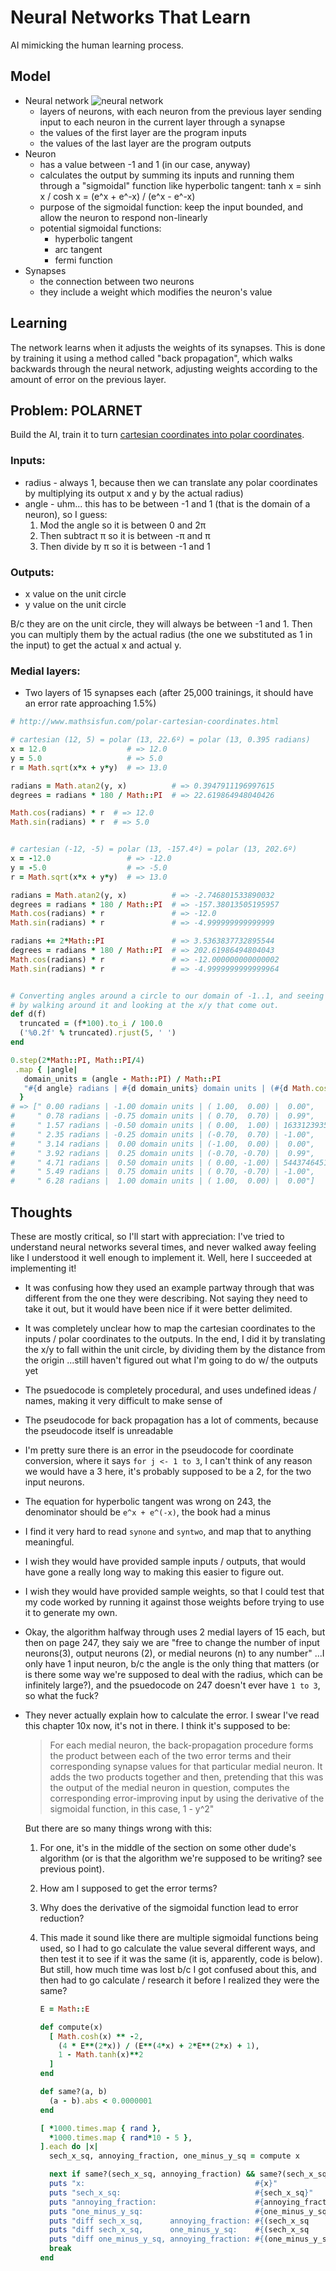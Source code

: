 Neural Networks That Learn
==========================

AI mimicking the human learning process.

Model
-----

* Neural network
  ![neural network](http://www.rsipvision.com/wp-content/uploads/2015/04/Slide5.png)
  - layers of neurons, with each neuron from the previous layer sending input to each neuron in the current layer through a synapse
  - the values of the first layer are the program inputs
  - the values of the last layer are the program outputs
* Neuron
  - has a value between -1 and 1 (in our case, anyway)
  - calculates the output by summing its inputs and running them through a "sigmoidal" function
    like hyperbolic tangent: tanh x = sinh x / cosh x = (e^x + e^-x) / (e^x - e^-x)
  - purpose of the sigmoidal function: keep the input bounded, and allow the neuron to respond non-linearly
  - potential sigmoidal functions:
    * hyperbolic tangent
    * arc tangent
    * fermi function
* Synapses
  - the connection between two neurons
  - they include a weight which modifies the neuron's value

Learning
--------

The network learns when it adjusts the weights of its synapses.
This is done by training it using a method called "back propagation",
which walks backwards through the neural network,
adjusting weights according to the amount of error on the previous layer.


Problem: POLARNET
-----------------

Build the AI, train it to turn [cartesian coordinates into polar coordinates](http://www.mathsisfun.com/polar-cartesian-coordinates.html).

### Inputs:

* radius - always 1, because then we can translate any polar coordinates by multiplying its output x and y by the actual radius)
* angle  - uhm... this has to be between -1 and 1 (that is the domain of a neuron), so I guess:
  1. Mod the angle so it is between 0 and 2π
  2. Then subtract π so it is between -π and π
  3. Then divide by π so it is between -1 and 1

### Outputs:

* x value on the unit circle
* y value on the unit circle

B/c they are on the unit circle, they will always be between -1 and 1.
Then you can multiply them by the actual radius (the one we substituted as 1 in the input)
to get the actual x and actual y.

### Medial layers:

* Two layers of 15 synapses each (after 25,000 trainings, it should have an error rate approaching 1.5%)

```ruby
# http://www.mathsisfun.com/polar-cartesian-coordinates.html

# cartesian (12, 5) = polar (13, 22.6º) = polar (13, 0.395 radians)
x = 12.0                  # => 12.0
y = 5.0                   # => 5.0
r = Math.sqrt(x*x + y*y)  # => 13.0

radians = Math.atan2(y, x)          # => 0.3947911196997615
degrees = radians * 180 / Math::PI  # => 22.619864948040426

Math.cos(radians) * r  # => 12.0
Math.sin(radians) * r  # => 5.0


# cartesian (-12, -5) = polar (13, -157.4º) = polar (13, 202.6º)
x = -12.0                 # => -12.0
y = -5.0                  # => -5.0
r = Math.sqrt(x*x + y*y)  # => 13.0

radians = Math.atan2(y, x)          # => -2.746801533890032
degrees = radians * 180 / Math::PI  # => -157.38013505195957
Math.cos(radians) * r               # => -12.0
Math.sin(radians) * r               # => -4.999999999999999

radians += 2*Math::PI               # => 3.5363837732895544
degrees = radians * 180 / Math::PI  # => 202.61986494804043
Math.cos(radians) * r               # => -12.000000000000002
Math.sin(radians) * r               # => -4.9999999999999964


# Converting angles around a circle to our domain of -1..1, and seeing the appropriate x values
# by walking around it and looking at the x/y that come out.
def d(f)
  truncated = (f*100).to_i / 100.0
  ('%0.2f' % truncated).rjust(5, ' ')
end

0.step(2*Math::PI, Math::PI/4)
 .map { |angle|
   domain_units = (angle - Math::PI) / Math::PI
   "#{d angle} radians | #{d domain_units} domain units | (#{d Math.cos angle}, #{d Math.sin angle}) | #{d Math.tan angle}"
  }
# => [" 0.00 radians | -1.00 domain units | ( 1.00,  0.00) |  0.00",
#     " 0.78 radians | -0.75 domain units | ( 0.70,  0.70) |  0.99",
#     " 1.57 radians | -0.50 domain units | ( 0.00,  1.00) | 16331239353195368.00",
#     " 2.35 radians | -0.25 domain units | (-0.70,  0.70) | -1.00",
#     " 3.14 radians |  0.00 domain units | (-1.00,  0.00) |  0.00",
#     " 3.92 radians |  0.25 domain units | (-0.70, -0.70) |  0.99",
#     " 4.71 radians |  0.50 domain units | ( 0.00, -1.00) | 5443746451065123.00",
#     " 5.49 radians |  0.75 domain units | ( 0.70, -0.70) | -1.00",
#     " 6.28 radians |  1.00 domain units | ( 1.00,  0.00) |  0.00"]
```


Thoughts
--------

These are mostly critical, so I'll start with appreciation:
I've tried to understand neural networks several times,
and never walked away feeling like I understood it well enough to implement it.
Well, here I succeeded at implementing it!

* It was confusing how they used an example partway through that was different from the one
  they were describing. Not saying they need to take it out, but it would have been nice if it were better delimited.
* It was completely unclear how to map the cartesian coordinates to the inputs / polar
  coordinates to the outputs. In the end, I did it by translating the x/y to fall within the
  unit circle, by dividing them by the distance from the origin
  ...still haven't figured out what I'm going to do w/ the outputs yet
* The psuedocode is completely procedural, and uses undefined ideas / names,
  making it very difficult to make sense of
* The pseudocode for back propagation has a lot of comments,
  because the pseudocode itself is unreadable
* I'm pretty sure there is an error in the pseudocode for coordinate conversion,
  where it says `for j <- 1 to 3`, I can't think of any reason we would have a 3 here,
  it's probably supposed to be a 2, for the two input neurons.
* The equation for hyperbolic tangent was wrong on 243,
  the denominator should be `e^x + e^(-x)`, the book had a minus
* I find it very hard to read `synone` and `syntwo`, and map that to anything meaningful.
* I wish they would have provided sample inputs / outputs,
  that would have gone a really long way to making this easier to figure out.
* I wish they would have provided sample weights, so that I could test that my code worked
  by running it against those weights before trying to use it to generate my own.
* Okay, the algorithm halfway through uses 2 medial layers of 15 each, but then on page 247,
  they saiy we are "free to change the number of input neurons(3), output neurons (2), or
  medial neurons (n) to any number" ...I only have 1 input neuron,
  b/c the angle is the only thing that matters (or is there some way we're supposed to deal
  with the radius, which can be infinitely large?), and the psuedocode on 247 doesn't ever
  have `1 to 3`, so what the fuck?
* They never actually explain how to calculate the error.
  I swear I've read this chapter 10x now, it's not in there.
  I think it's supposed to be:

  > For each medial neuron, the back-propagation procedure forms the product
  > between each of the two error terms and their corresponding synapse values
  > for that particular medial neuron. It adds the two products together and
  > then, pretending that this was the output of the medial neuron in question,
  > computes the corresponding error-improving input by using the derivative of
  > the sigmoidal function, in this case, 1 - y^2"

  But there are so many things wrong with this:

  1. For one, it's in the middle of the section on some other dude's algorithm
     (or is that the algorithm we're supposed to be writing? see previous point).
  2. How am I supposed to get the error terms?
  3. Why does the derivative of the sigmoidal function lead to error reduction?
  4. This made it sound like there are multiple sigmoidal functions being used,
     so I had to go calculate the value several different ways, and then test
     it to see if it was the same (it is, apparently, code is below). But
     still, how much time was lost b/c I got confused about this, and then had
     to go calculate / research it before I realized they were the same?

     ```ruby
     E = Math::E

     def compute(x)
       [ Math.cosh(x) ** -2,
         (4 * E**(2*x)) / (E**(4*x) + 2*E**(2*x) + 1),
         1 - Math.tanh(x)**2
       ]
     end

     def same?(a, b)
       (a - b).abs < 0.0000001
     end

     [ *1000.times.map { rand },
       *1000.times.map { rand*10 - 5 },
     ].each do |x|
       sech_x_sq, annoying_fraction, one_minus_y_sq = compute x

       next if same?(sech_x_sq, annoying_fraction) && same?(sech_x_sq, one_minus_y_sq)
       puts "x:                                      #{x}"
       puts "sech_x_sq:                              #{sech_x_sq}"
       puts "annoying_fraction:                      #{annoying_fraction} #{}"
       puts "one_minus_y_sq:                         #{one_minus_y_sq}"
       puts "diff sech_x_sq,      annoying_fraction: #{(sech_x_sq      - annoying_fraction).abs}"
       puts "diff sech_x_sq,      one_minus_y_sq:    #{(sech_x_sq      - one_minus_y_sq).abs}"
       puts "diff one_minus_y_sq, annoying_fraction: #{(one_minus_y_sq - annoying_fraction).abs}"
       break
     end
     ```
